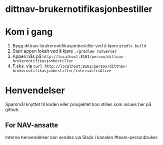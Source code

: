 # dittnav-brukernotifikasjonbestiller

# Kom i gang
1. Bygg dittnav-brukernotifikasjonbestiller ved å kjøre `gradle build`
2. Start appen lokalt ved å kjøre `./gradlew runServer`
3. Appen nås på `http://localhost:8101/person/dittnav-brukernotifikasjonbestiller`
4. F.eks. via `curl http://localhost:8101/person/dittnav-brukernotifikasjonbestiller/internal/isAlive`

# Henvendelser

Spørsmål knyttet til koden eller prosjektet kan stilles som issues her på github.

## For NAV-ansatte

Interne henvendelser kan sendes via Slack i kanalen #team-personbruker.

